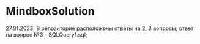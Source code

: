 # MindboxSolution
27.01.2023;
В репозиторие расположены ответы на 2, 3 вопросы;
ответ на вопрос №3 - SQLQuery1.sql;
